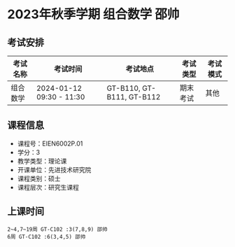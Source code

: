 # 2023年秋季学期 组合数学 邵帅




## 考试安排

| 考试名称 | 考试时间 | 考试地点 | 考试类型 | 考试模式 |
| -------- | -------- | -------- | -------- | -------- |
| 组合数学 | 2024-01-12 09:30 - 11:30 | GT-B110, GT-B111, GT-B112 | 期末考试 | 其他 |





## 课程信息

- 课程号：EIEN6002P.01
- 学分：3
- 教学类型：理论课
- 开课单位：先进技术研究院
- 课程类别：硕士
- 课程层次：研究生课程

## 上课时间

```
2~4,7~19周 GT-C102 :3(7,8,9) 邵帅
6周 GT-C102 :6(3,4,5) 邵帅
```

